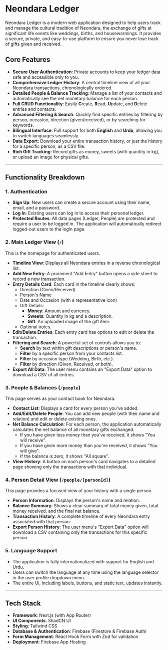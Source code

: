# Neondara Ledger

Neondara Ledger is a modern web application designed to help users track and manage the cultural tradition of Neondara, the exchange of gifts at significant life events like weddings, births, and housewarmings. It provides a secure, private, and easy-to-use platform to ensure you never lose track of gifts given and received.

## Core Features

- **Secure User Authentication**: Private accounts to keep your ledger data safe and accessible only to you.
- **Comprehensive Ledger History**: A central timeline view of all your Neondara transactions, chronologically ordered.
- **Detailed People & Balance Tracking**: Manage a list of your contacts and automatically see the net monetary balance for each person.
- **Full CRUD Functionality**: Easily **C**reate, **R**ead, **U**pdate, and **D**elete entries and contacts.
- **Advanced Filtering & Search**: Quickly find specific entries by filtering by person, occasion, direction (given/received), or by searching for keywords.
- **Bilingual Interface**: Full support for both **English** and **Urdu**, allowing you to switch languages seamlessly.
- **Data Export**: Download your entire transaction history, or just the history for a specific person, as a CSV file.
- **Rich Gift Tracking**: Record gifts as money, sweets (with quantity in kg), or upload an image for physical gifts.

---

## Functionality Breakdown

### 1. Authentication
- **Sign Up**: New users can create a secure account using their name, email, and a password.
- **Log In**: Existing users can log in to access their personal ledger.
- **Protected Routes**: All data pages (Ledger, People) are protected and require a user to be logged in. The application will automatically redirect logged-out users to the login page.

### 2. Main Ledger View (`/`)
This is the homepage for authenticated users.
- **Timeline View**: Displays all Neondara entries in a reverse chronological list.
- **Add New Entry**: A prominent "Add Entry" button opens a side sheet to record a new transaction.
- **Entry Details Card**: Each card in the timeline clearly shows:
    - Direction (Given/Received)
    - Person's Name
    - Date and Occasion (with a representative icon)
    - Gift Details:
        - **Money**: Amount and currency.
        - **Sweets**: Quantity in kg and a description.
        - **Gift**: An uploaded image of the gift item.
    - Optional notes.
- **Edit/Delete Entries**: Each entry card has options to edit or delete the transaction.
- **Filtering and Search**: A powerful set of controls allows you to:
    - **Search** by text within gift descriptions or person's name.
    - **Filter** by a specific person from your contacts list.
    - **Filter** by occasion type (Wedding, Birth, etc.).
    - **Filter** by direction (Given, Received, or both).
- **Export All Data**: The user menu contains an "Export Data" option to download a CSV of all entries.

### 3. People & Balances (`/people`)
This page serves as your contact book for Neondara.
- **Contact List**: Displays a card for every person you've added.
- **Add/Edit/Delete People**: You can add new people (with their name and relation) and edit or delete existing ones.
- **Net Balance Calculation**: For each person, the application automatically calculates the net balance of all monetary gifts exchanged.
    - If you have given less money than you've received, it shows "You will receive".
    - If you have given more money than you've received, it shows "You will give".
    - If the balance is zero, it shows "All square".
- **View History**: A button on each person's card navigates to a detailed page showing only the transactions with that individual.

### 4. Person Detail View (`/people/[personId]`)
This page provides a focused view of your history with a single person.
- **Person Information**: Displays the person's name and relation.
- **Balance Summary**: Shows a clear summary of total money given, total money received, and the final net balance.
- **Transaction History**: A complete timeline of every Neondara entry associated with that person.
- **Export Person History**: The user menu's "Export Data" option will download a CSV containing only the transactions for this specific person.

### 5. Language Support
- The application is fully internationalized with support for English and Urdu.
- Users can switch the language at any time using the language selector in the user profile dropdown menu.
- The entire UI, including labels, buttons, and static text, updates instantly.

---

## Tech Stack

- **Framework**: Next.js (with App Router)
- **UI Components**: ShadCN UI
- **Styling**: Tailwind CSS
- **Database & Authentication**: Firebase (Firestore & Firebase Auth)
- **Form Management**: React Hook Form with Zod for validation
- **Deployment**: Firebase App Hosting
